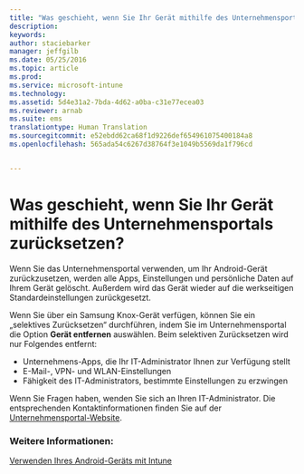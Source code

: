 ```yaml
---
title: "Was geschieht, wenn Sie Ihr Gerät mithilfe des Unternehmensportals zurücksetzen? | Microsoft Intune"
description: 
keywords: 
author: staciebarker
manager: jeffgilb
ms.date: 05/25/2016
ms.topic: article
ms.prod: 
ms.service: microsoft-intune
ms.technology: 
ms.assetid: 5d4e31a2-7bda-4d62-a0ba-c31e77ecea03
ms.reviewer: arnab
ms.suite: ems
translationtype: Human Translation
ms.sourcegitcommit: e52ebdd62ca68f1d9226def654961075400184a8
ms.openlocfilehash: 565ada54c6267d38764f3e1049b5569da1f796cd


---
```



# Was geschieht, wenn Sie Ihr Gerät mithilfe des Unternehmensportals zurücksetzen?

Wenn Sie das Unternehmensportal verwenden, um Ihr Android-Gerät zurückzusetzen, werden alle Apps, Einstellungen und persönliche Daten auf Ihrem Gerät gelöscht. Außerdem wird das Gerät wieder auf die werkseitigen Standardeinstellungen zurückgesetzt.

Wenn Sie über ein Samsung Knox-Gerät verfügen, können Sie ein „selektives Zurücksetzen“ durchführen, indem Sie im Unternehmensportal die Option **Gerät entfernen** auswählen. Beim selektiven Zurücksetzen wird nur Folgendes entfernt:

- Unternehmens-Apps, die Ihr IT-Administrator Ihnen zur Verfügung stellt
- E-Mail-, VPN- und WLAN-Einstellungen
- Fähigkeit des IT-Administrators, bestimmte Einstellungen zu erzwingen

Wenn Sie Fragen haben, wenden Sie sich an Ihren IT-Administrator. Die entsprechenden Kontaktinformationen finden Sie auf der [Unternehmensportal-Website](http://portal.manage.microsoft.com).

### Weitere Informationen:
[Verwenden Ihres Android-Geräts mit Intune](using-your-android-device-with-intune.md)


<!--HONumber=Jun16_HO4-->


